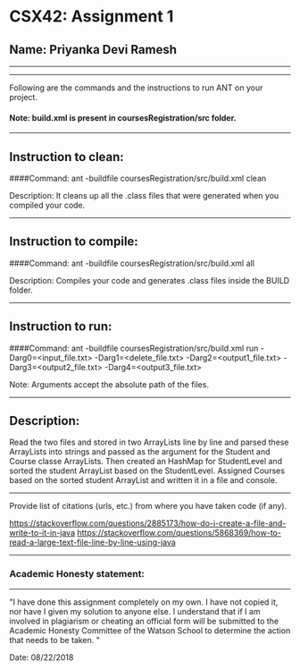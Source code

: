 # CSX42: Assignment 1
## Name: Priyanka Devi Ramesh

-----------------------------------------------------------------------
-----------------------------------------------------------------------


Following are the commands and the instructions to run ANT on your project.
#### Note: build.xml is present in coursesRegistration/src folder.

-----------------------------------------------------------------------
## Instruction to clean:

####Command: ant -buildfile coursesRegistration/src/build.xml clean

Description: It cleans up all the .class files that were generated when you
compiled your code.

-----------------------------------------------------------------------
## Instruction to compile:

####Command: ant -buildfile coursesRegistration/src/build.xml all

Description: Compiles your code and generates .class files inside the BUILD folder.

-----------------------------------------------------------------------
## Instruction to run:

####Command: ant -buildfile coursesRegistration/src/build.xml run -Darg0=<input_file.txt> -Darg1=<delete_file.txt> -Darg2=<output1_file.txt> -Darg3=<output2_file.txt> -Darg4=<output3_file.txt>

Note: Arguments accept the absolute path of the files.


-----------------------------------------------------------------------
## Description:
Read the two files and stored in two ArrayLists line by line and parsed these ArrayLists into strings 
and passed as the argument for the Student and Course classe ArrayLists. Then created an HashMap for StudentLevel and sorted the student ArrayList based on the StudentLevel. Assigned Courses based on the sorted student ArrayList and written it in a file and console.

-----------------------------------------------------------------------
Provide list of citations (urls, etc.) from where you have taken code
(if any).

https://stackoverflow.com/questions/2885173/how-do-i-create-a-file-and-write-to-it-in-java
https://stackoverflow.com/questions/5868369/how-to-read-a-large-text-file-line-by-line-using-java

-----------------------------------------------------------------------
### Academic Honesty statement:
-----------------------------------------------------------------------

"I have done this assignment completely on my own. I have not copied
it, nor have I given my solution to anyone else. I understand that if
I am involved in plagiarism or cheating an official form will be
submitted to the Academic Honesty Committee of the Watson School to
determine the action that needs to be taken. "

Date: 08/22/2018


